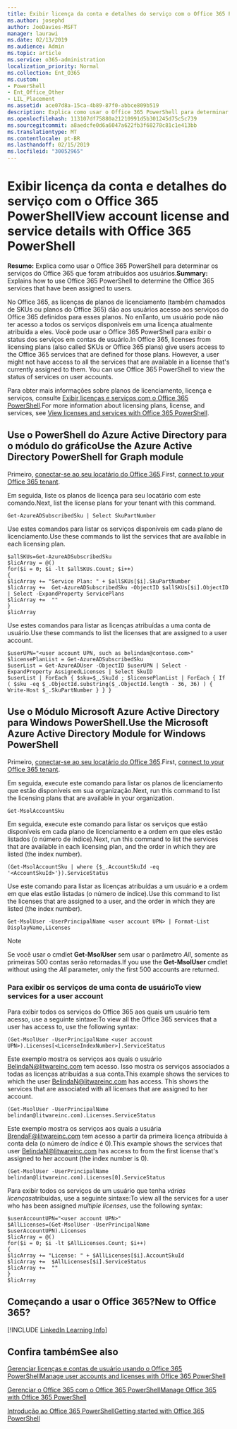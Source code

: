 ```yaml
---
title: Exibir licença da conta e detalhes do serviço com o Office 365 PowerShell
ms.author: josephd
author: JoeDavies-MSFT
manager: laurawi
ms.date: 02/13/2019
ms.audience: Admin
ms.topic: article
ms.service: o365-administration
localization_priority: Normal
ms.collection: Ent_O365
ms.custom:
- PowerShell
- Ent_Office_Other
- LIL_Placement
ms.assetid: ace07d8a-15ca-4b89-87f0-abbce809b519
description: Explica como usar o Office 365 PowerShell para determinar os serviços do Office 365 que foram atribuídos aos usuários.
ms.openlocfilehash: 113107df75880a21210991d5b301245d75c5c739
ms.sourcegitcommit: a8aedcfe0d6a6047a622fb3f68278c81c1e413bb
ms.translationtype: MT
ms.contentlocale: pt-BR
ms.lasthandoff: 02/15/2019
ms.locfileid: "30052965"
---
```

# <a name="view-account-license-and-service-details-with-office-365-powershell"></a><span data-ttu-id="5bc9a-103">Exibir licença da conta e detalhes do serviço com o Office 365 PowerShell</span><span class="sxs-lookup"><span data-stu-id="5bc9a-103">View account license and service details with Office 365 PowerShell</span></span>

<span data-ttu-id="5bc9a-104">**Resumo:** Explica como usar o Office 365 PowerShell para determinar os serviços do Office 365 que foram atribuídos aos usuários.</span><span class="sxs-lookup"><span data-stu-id="5bc9a-104">**Summary:** Explains how to use Office 365 PowerShell to determine the Office 365 services that have been assigned to users.</span></span>
  
<span data-ttu-id="5bc9a-p101">No Office 365, as licenças de planos de licenciamento (também chamados de SKUs ou planos do Office 365) dão aos usuários acesso aos serviços do Office 365 definidos para esses planos. No enTanto, um usuário pode não ter acesso a todos os serviços disponíveis em uma licença atualmente atribuída a eles. Você pode usar o Office 365 PowerShell para exibir o status dos serviços em contas de usuário.</span><span class="sxs-lookup"><span data-stu-id="5bc9a-p101">In Office 365, licenses from licensing plans (also called SKUs or Office 365 plans) give users access to the Office 365 services that are defined for those plans. However, a user might not have access to all the services that are available in a license that's currently assigned to them. You can use Office 365 PowerShell to view the status of services on user accounts.</span></span> 

<span data-ttu-id="5bc9a-108">Para obter mais informações sobre planos de licenciamento, licença e serviços, consulte [Exibir licenças e serviços com o Office 365 PowerShell](view-licenses-and-services-with-office-365-powershell.md).</span><span class="sxs-lookup"><span data-stu-id="5bc9a-108">For more information about licensing plans, license, and services, see [View licenses and services with Office 365 PowerShell](view-licenses-and-services-with-office-365-powershell.md).</span></span>

## <a name="use-the-azure-active-directory-powershell-for-graph-module"></a><span data-ttu-id="5bc9a-109">Use o PowerShell do Azure Active Directory para o módulo do gráfico</span><span class="sxs-lookup"><span data-stu-id="5bc9a-109">Use the Azure Active Directory PowerShell for Graph module</span></span>

<span data-ttu-id="5bc9a-110">Primeiro, [conectar-se ao seu locatário do Office 365](connect-to-office-365-powershell.md#connect-with-the-azure-active-directory-powershell-for-graph-module).</span><span class="sxs-lookup"><span data-stu-id="5bc9a-110">First, [connect to your Office 365 tenant](connect-to-office-365-powershell.md#connect-with-the-azure-active-directory-powershell-for-graph-module).</span></span>
  
<span data-ttu-id="5bc9a-111">Em seguida, liste os planos de licença para seu locatário com este comando.</span><span class="sxs-lookup"><span data-stu-id="5bc9a-111">Next, list the license plans for your tenant with this command.</span></span>

```
Get-AzureADSubscribedSku | Select SkuPartNumber
```

<span data-ttu-id="5bc9a-112">Use estes comandos para listar os serviços disponíveis em cada plano de licenciamento.</span><span class="sxs-lookup"><span data-stu-id="5bc9a-112">Use these commands to list the services that are available in each licensing plan.</span></span>

```
$allSKUs=Get-AzureADSubscribedSku
$licArray = @()
for($i = 0; $i -lt $allSKUs.Count; $i++)
{
$licArray += "Service Plan: " + $allSKUs[$i].SkuPartNumber
$licArray +=  Get-AzureADSubscribedSku -ObjectID $allSKUs[$i].ObjectID | Select -ExpandProperty ServicePlans
$licArray +=  ""
}
$licArray
````

<span data-ttu-id="5bc9a-113">Use estes comandos para listar as licenças atribuídas a uma conta de usuário.</span><span class="sxs-lookup"><span data-stu-id="5bc9a-113">Use these commands to list the licenses that are assigned to a user account.</span></span>

````
$userUPN="<user account UPN, such as belindan@contoso.com>"
$licensePlanList = Get-AzureADSubscribedSku
$userList = Get-AzureADUser -ObjectID $userUPN | Select -ExpandProperty AssignedLicenses | Select SkuID 
$userList | ForEach { $sku=$_.SkuId ; $licensePlanList | ForEach { If ( $sku -eq $_.ObjectId.substring($_.ObjectId.length - 36, 36) ) { Write-Host $_.SkuPartNumber } } }
````

## <a name="use-the-microsoft-azure-active-directory-module-for-windows-powershell"></a><span data-ttu-id="5bc9a-114">Use o Módulo Microsoft Azure Active Directory para Windows PowerShell.</span><span class="sxs-lookup"><span data-stu-id="5bc9a-114">Use the Microsoft Azure Active Directory Module for Windows PowerShell</span></span>

<span data-ttu-id="5bc9a-115">Primeiro, [conectar-se ao seu locatário do Office 365](connect-to-office-365-powershell.md#connect-with-the-microsoft-azure-active-directory-module-for-windows-powershell).</span><span class="sxs-lookup"><span data-stu-id="5bc9a-115">First, [connect to your Office 365 tenant](connect-to-office-365-powershell.md#connect-with-the-microsoft-azure-active-directory-module-for-windows-powershell).</span></span>

<span data-ttu-id="5bc9a-116">Em seguida, execute este comando para listar os planos de licenciamento que estão disponíveis em sua organização.</span><span class="sxs-lookup"><span data-stu-id="5bc9a-116">Next, run this command to list the licensing plans that are available in your organization.</span></span> 

```
Get-MsolAccountSku
```

<span data-ttu-id="5bc9a-117">Em seguida, execute este comando para listar os serviços que estão disponíveis em cada plano de licenciamento e a ordem em que eles estão listados (o número de índice).</span><span class="sxs-lookup"><span data-stu-id="5bc9a-117">Next, run this command to list the services that are available in each licensing plan, and the order in which they are listed (the index number).</span></span>

````
(Get-MsolAccountSku | where {$_.AccountSkuId -eq '<AccountSkuId>'}).ServiceStatus
````
  
<span data-ttu-id="5bc9a-118">Use este comando para listar as licenças atribuídas a um usuário e a ordem em que elas estão listadas (o número de índice).</span><span class="sxs-lookup"><span data-stu-id="5bc9a-118">Use this command to list the licenses that are assigned to a user, and the order in which they are listed (the index number).</span></span>

````
Get-MsolUser -UserPrincipalName <user account UPN> | Format-List DisplayName,Licenses
````

>[!Note]
><span data-ttu-id="5bc9a-119">Se você usar o cmdlet **Get-MsolUser** sem usar o parâmetro _All_, somente as primeiras 500 contas serão retornadas.</span><span class="sxs-lookup"><span data-stu-id="5bc9a-119">If you use the **Get-MsolUser** cmdlet without using the _All_ parameter, only the first 500 accounts are returned.</span></span>
>
   

### <a name="to-view-services-for-a-user-account"></a><span data-ttu-id="5bc9a-120">Para exibir os serviços de uma conta de usuário</span><span class="sxs-lookup"><span data-stu-id="5bc9a-120">To view services for a user account</span></span>

<span data-ttu-id="5bc9a-121">Para exibir todos os serviços do Office 365 aos quais um usuário tem acesso, use a seguinte sintaxe:</span><span class="sxs-lookup"><span data-stu-id="5bc9a-121">To view all the Office 365 services that a user has access to, use the following syntax:</span></span>
  
```
(Get-MsolUser -UserPrincipalName <user account UPN>).Licenses[<LicenseIndexNumber>].ServiceStatus
```

<span data-ttu-id="5bc9a-p102">Este exemplo mostra os serviços aos quais o usuário BelindaN@litwareinc.com tem acesso. Isso mostra os serviços associados a todas as licenças atribuídas a sua conta.</span><span class="sxs-lookup"><span data-stu-id="5bc9a-p102">This example shows the services to which the user BelindaN@litwareinc.com has access. This shows the services that are associated with all licenses that are assigned to her account.</span></span>
  
```
(Get-MsolUser -UserPrincipalName belindan@litwareinc.com).Licenses.ServiceStatus
```

<span data-ttu-id="5bc9a-124">Este exemplo mostra os serviços aos quais a usuária BrendaF@litwareinc.com tem acesso a partir da primeira licença atribuída à conta dela (o número de índice é 0).</span><span class="sxs-lookup"><span data-stu-id="5bc9a-124">This example shows the services that user BelindaN@litwareinc.com has access to from the first license that's assigned to her account (the index number is 0).</span></span>
  
```
(Get-MsolUser -UserPrincipalName belindan@litwareinc.com).Licenses[0].ServiceStatus
```

<span data-ttu-id="5bc9a-125">Para exibir todos os serviços de um usuário que tenha *várias licenças*atribuídas, use a seguinte sintaxe:</span><span class="sxs-lookup"><span data-stu-id="5bc9a-125">To view all the services for a user who has been assigned *multiple licenses*, use the following syntax:</span></span>

```
$userAccountUPN="<user account UPN>"
$AllLicenses=(Get-MsolUser -UserPrincipalName $userAccountUPN).Licenses
$licArray = @()
for($i = 0; $i -lt $AllLicenses.Count; $i++)
{
$licArray += "License: " + $AllLicenses[$i].AccountSkuId
$licArray +=  $AllLicenses[$i].ServiceStatus
$licArray +=  ""
}
$licArray
```

  
## <a name="new-to-office-365"></a><span data-ttu-id="5bc9a-126">Começando a usar o Office 365?</span><span class="sxs-lookup"><span data-stu-id="5bc9a-126">New to Office 365?</span></span>

[!INCLUDE [LinkedIn Learning Info](../common/office/linkedin-learning-info.md)]

## <a name="see-also"></a><span data-ttu-id="5bc9a-127">Confira também</span><span class="sxs-lookup"><span data-stu-id="5bc9a-127">See also</span></span>

[<span data-ttu-id="5bc9a-128">Gerenciar licenças e contas de usuário usando o Office 365 PowerShell</span><span class="sxs-lookup"><span data-stu-id="5bc9a-128">Manage user accounts and licenses with Office 365 PowerShell</span></span>](manage-user-accounts-and-licenses-with-office-365-powershell.md)
  
[<span data-ttu-id="5bc9a-129">Gerenciar o Office 365 com o Office 365 PowerShell</span><span class="sxs-lookup"><span data-stu-id="5bc9a-129">Manage Office 365 with Office 365 PowerShell</span></span>](manage-office-365-with-office-365-powershell.md)
  
[<span data-ttu-id="5bc9a-130">Introdução ao Office 365 PowerShell</span><span class="sxs-lookup"><span data-stu-id="5bc9a-130">Getting started with Office 365 PowerShell</span></span>](getting-started-with-office-365-powershell.md)

